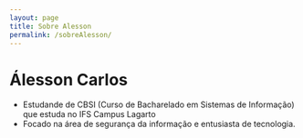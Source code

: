 ```yaml
---
layout: page
title: Sobre Alesson
permalink: /sobreAlesson/
---
```


# Álesson Carlos #

- Estudande de CBSI (Curso de Bacharelado em Sistemas de Informação) que estuda no IFS Campus Lagarto
- Focado na área de segurança da informação e entusiasta de tecnologia.